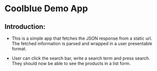 #  Coolblue Demo App

## Introduction:

- This is a simple app that fetches the JSON response from a static url. The fetched information is parsed and wrapped in a user presentable format. 

- User can click the search bar, write a search term and press search. They should now be able to see the products in a list form.
